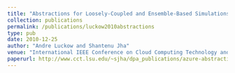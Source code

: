 ```yaml
---
title: "Abstractions for Loosely-Coupled and Ensemble-Based Simulations on Azure"
collection: publications
permalink: /publications/luckow2010abstractions
type: pub
date: 2010-12-25
author: "Andre Luckow and Shantenu Jha"
venue: "International IEEE Conference on Cloud Computing Technology and Science"
paperurl: http://www.cct.lsu.edu/~sjha/dpa_publications/azure-abstractions-cloudcom10.pdf
---
```

